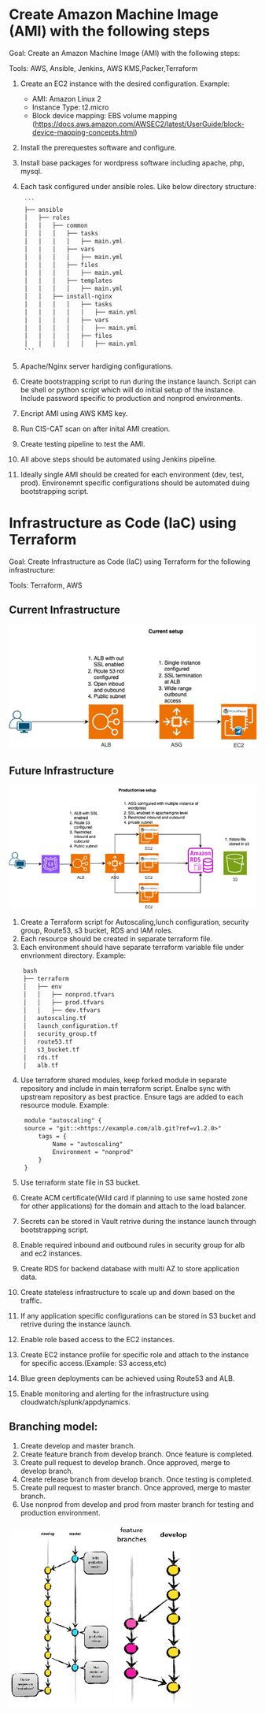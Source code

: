 # Create Amazon Machine Image (AMI) with the following steps

Goal: Create an Amazon Machine Image (AMI) with the following steps:

Tools: AWS, Ansible, Jenkins, AWS KMS,Packer,Terraform

1. Create an EC2 instance with the desired configuration.
    Example:
    - AMI: Amazon Linux 2
    - Instance Type: t2.micro
    - Block device mapping: EBS volume mapping (<https://docs.aws.amazon.com/AWSEC2/latest/UserGuide/block-device-mapping-concepts.html>)

2. Install the prerequestes software and configure.
3. Install base packages for wordpress software including apache, php, mysql.
4. Each task configured under ansible roles.
Like below directory structure:

        ```
        ├── ansible
        │   ├── roles
        │   │   ├── common
        │   │   │   ├── tasks
        │   │   │   │   ├── main.yml
        │   │   │   ├── vars
        │   │   │   │   ├── main.yml
        │   │   │   ├── files
        │   │   │   │   ├── main.yml
        │   │   │   ├── templates
        │   │   │   │   ├── main.yml
        │   │   ├── install-nginx
        │   │   │   │   ├── tasks
        │   │   │   │   │   ├── main.yml
        │   │   │   │   ├── vars
        │   │   │   │   │   ├── main.yml
        │   │   │   │   ├── files
        │   │   │   │   │   ├── main.yml
        ```
5. Apache/Nginx server hardiging configurations.
6. Create bootstrapping script to run during the instance launch. Script can be shell or python script which will do initial setup of the instance. Include password specific to production and nonprod environments.
7. Encript AMI using AWS KMS key.
8. Run CIS-CAT scan on after inital AMI creation.
9. Create testing pipeline to test the AMI.
10. All above steps should be automated using Jenkins pipeline.
11. Ideally single AMI should be created for each environment (dev, test, prod). Environemnt specific configurations should be automated duing bootstrapping script.

# Infrastructure as Code (IaC) using Terraform

Goal: Create Infrastructure as Code (IaC) using Terraform for the following infrastructure:

Tools: Terraform, AWS

## Current Infrastructure

![!\[alt text\](terraform/image/current_infra.png)](terraform/image/iac-current.png)

## Future Infrastructure

![!\[alt text\](terraform/image/future_infra.png)](terraform/image/iac-future.png)

1. Create a Terraform script for Autoscaling,lunch configuration, security group, Route53, s3 bucket, RDS and IAM roles.
2. Each resource should be created in separate terraform file.
3. Each environment should have separate terraform variable file under envrionment directory.
Example:

```
    bash
    ├── terraform
    │   ├── env
    │   │   ├── nonprod.tfvars
    │   │   ├── prod.tfvars
    │   │   ├── dev.tfvars
    │   autoscaling.tf
    │   launch_configuration.tf
    │   security_group.tf
    │   route53.tf
    │   s3_bucket.tf
    │   rds.tf
    │   alb.tf

```

4. Use terraform shared modules, keep forked module in separate repository and include in main terraform script. Enalbe sync with upstream repository as best practice. Ensure tags are added to each resource module.
    Example:

        module "autoscaling" {
        source = "git::<https://example.com/alb.git?ref=v1.2.0>"
            tags = {
                Name = "autoscaling"
                Environment = "nonprod"
            }
        }

5. Use terraform state file in S3 bucket.
6. Create ACM certificate(Wild card if planning to use same hosted zone for other applications) for the domain and attach to the load balancer.
7. Secrets can be stored in Vault retrive during the instance launch through bootstrapping script.
8. Enable required inbound and outbound rules in security group for alb and ec2 instances.
9. Create RDS for backend database with multi AZ to store application data.
10. Create stateless infrastructure to scale up and down based on the traffic.
11. If any application specific configurations can be stored in S3 bucket and retrive during the instance launch.
12. Enable role based access to the EC2 instances.
13. Create EC2 instance profile for specific role and attach to the instance for specific access.(Example: S3 access,etc)
14. Blue green deployments can be achieved using Route53 and ALB.
15. Enable monitoring and alerting for the infrastructure using cloudwatch/splunk/appdynamics.



## Branching model:

1. Create develop and master branch.
2. Create feature branch from develop branch. Once feature is completed.
4. Create pull request to develop branch. Once approved, merge to develop branch.
5. Create release branch from develop branch. Once testing is completed. 
6. Create pull request to master branch. Once approved, merge to master branch.
7. Use nonprod from develop and prod from master branch for testing and production environment.

![alt text](terraform/image/branch-1.png) ![alt text](terraform/image/branch-2.png)
